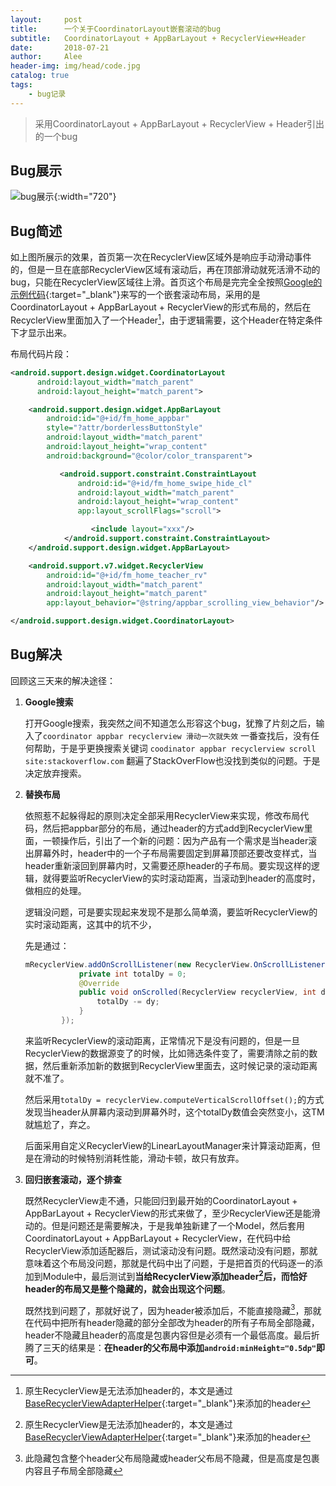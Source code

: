 ```yaml
---
layout:     post
title:      一个关于CoordinatorLayout嵌套滚动的bug
subtitle:   CoordinatorLayout + AppBarLayout + RecyclerView+Header
date:       2018-07-21
author:     Alee
header-img: img/head/code.jpg
catalog: true
tags:
    - bug记录
---
```




> 采用CoordinatorLayout + AppBarLayout + RecyclerView + Header引出的一个bug



## Bug展示

![bug展示](https://ws1.sinaimg.cn/large/a3888eecly1ftu1opf35fg20go0tnkjq.gif){:width="720"} 

## Bug简述

如上图所展示的效果，首页第一次在RecyclerView区域外是响应手动滑动事件的，但是一旦在底部RecyclerView区域有滚动后，再在顶部滑动就死活滑不动的bug，只能在RecyclerView区域往上滑。首页这个布局是完完全全按照[Google的示例代码](https://developer.android.com/reference/android/support/design/widget/AppBarLayout){:target="_blank"}来写的一个嵌套滚动布局，采用的是CoordinatorLayout + AppBarLayout + RecyclerView的形式布局的，然后在RecyclerView里面加入了一个Header[^1]，由于逻辑需要，这个Header在特定条件下才显示出来。



布局代码片段：

```xml
<android.support.design.widget.CoordinatorLayout
      android:layout_width="match_parent"
      android:layout_height="match_parent">

    <android.support.design.widget.AppBarLayout
        android:id="@+id/fm_home_appbar"
        style="?attr/borderlessButtonStyle"
        android:layout_width="match_parent"
        android:layout_height="wrap_content"
        android:background="@color/color_transparent">

           <android.support.constraint.ConstraintLayout
               android:id="@+id/fm_home_swipe_hide_cl"
               android:layout_width="match_parent"
               android:layout_height="wrap_content"
               app:layout_scrollFlags="scroll">

                  <include layout="xxx"/>
            </android.support.constraint.ConstraintLayout>
    </android.support.design.widget.AppBarLayout>

    <android.support.v7.widget.RecyclerView
        android:id="@+id/fm_home_teacher_rv"
        android:layout_width="match_parent"
        android:layout_height="match_parent"
        app:layout_behavior="@string/appbar_scrolling_view_behavior"/>

</android.support.design.widget.CoordinatorLayout>
```



## Bug解决

回顾这三天来的解决途径：

1. **Google搜索**

   打开Google搜索，我突然之间不知道怎么形容这个bug，犹豫了片刻之后，输入了`coordinator appbar recyclerview 滑动一次就失效` 一番查找后，没有任何帮助，于是乎更换搜索关键词 `coodinator appbar recyclerview scroll site:stackoverflow.com` 翻遍了StackOverFlow也没找到类似的问题。于是决定放弃搜索。

2. **替换布局**

   依照惹不起躲得起的原则决定全部采用RecyclerView来实现，修改布局代码，然后把appbar部分的布局，通过header的方式add到RecyclerView里面，一顿操作后，引出了一个新的问题：因为产品有一个需求是当header滚出屏幕外时，header中的一个子布局需要固定到屏幕顶部还要改变样式，当header重新滚回到屏幕内时，又需要还原header的子布局。要实现这样的逻辑，就得要监听RecyclerView的实时滚动距离，当滚动到header的高度时，做相应的处理。

   逻辑没问题，可是要实现起来发现不是那么简单滴，要监听RecyclerView的实时滚动距离，这其中的坑不少，

   先是通过：

   ```java
   mRecyclerView.addOnScrollListener(new RecyclerView.OnScrollListener() {
               private int totalDy = 0;
               @Override
               public void onScrolled(RecyclerView recyclerView, int dx, int dy) {
                   totalDy -= dy;
               }
           });
   ```

   来监听RecyclerView的滚动距离，正常情况下是没有问题的，但是一旦RecyclerView的数据源变了的时候，比如筛选条件变了，需要清除之前的数据，然后重新添加新的数据到RecyclerView里面去，这时候记录的滚动距离就不准了。

   然后采用`totalDy = recyclerView.computeVerticalScrollOffset();`的方式发现当header从屏幕内滚动到屏幕外时，这个totalDy数值会突然变小，这TM就尴尬了，弃之。

   后面采用自定义RecyclerView的LinearLayoutManager来计算滚动距离，但是在滑动的时候特别消耗性能，滑动卡顿，故只有放弃。

3. **回归嵌套滚动，逐个排查**

   既然RecyclerView走不通，只能回归到最开始的CoordinatorLayout + AppBarLayout + RecyclerView的形式来做了，至少RecyclerView还是能滑动的。但是问题还是需要解决，于是我单独新建了一个Model，然后套用CoordinatorLayout + AppBarLayout + RecyclerView，在代码中给RecyclerView添加适配器后，测试滚动没有问题。既然滚动没有问题，那就意味着这个布局没问题，那就是代码中出了问题，于是把首页的代码逐一的添加到Module中，最后测试到**当给RecyclerView添加header[^1]后，而恰好header的布局又是整个隐藏的，就会出现这个问题**。

   既然找到问题了，那就好说了，因为header被添加后，不能直接隐藏[^2]，那就在代码中把所有header隐藏的部分全部改为header的所有子布局全部隐藏，header不隐藏且header的高度是包裹内容但是必须有一个最低高度。最后折腾了三天的结果是：**在header的父布局中添加`android:minHeight="0.5dp"`即可**。


[^1]: 原生RecyclerView是无法添加header的，本文是通过[BaseRecyclerViewAdapterHelper](https://github.com/CymChad/BaseRecyclerViewAdapterHelper){:target="_blank"}来添加的header
[^2]: 此隐藏包含整个header父布局隐藏或header父布局不隐藏，但是高度是包裹内容且子布局全部隐藏